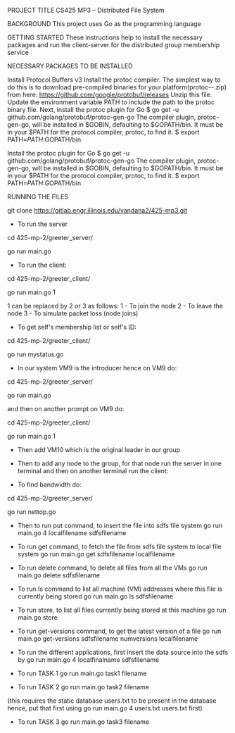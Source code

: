 PROJECT TITLE
CS425 MP3 – Distributed File System

BACKGROUND
This project uses Go as the programming language

GETTING STARTED
These instructions help to install the necessary packages and run the client-server for the distributed group membership service

NECESSARY PACKAGES TO BE INSTALLED

Install Protocol Buffers v3
Install the protoc compiler. The simplest way to do this is to download pre-compiled binaries for your platform(protoc--.zip) from here: https://github.com/google/protobuf/releases
Unzip this file.
Update the environment variable PATH to include the path to the protoc binary file.
Next, install the protoc plugin for Go
$ go get -u github.com/golang/protobuf/protoc-gen-go
The compiler plugin, protoc-gen-go, will be installed in $GOBIN, defaulting to $GOPATH/bin. It must be in your $PATH for the protocol compiler, protoc, to find it.
$ export PATH=$PATH:$GOPATH/bin


Install the protoc plugin for Go
$ go get -u github.com/golang/protobuf/protoc-gen-go
The compiler plugin, protoc-gen-go, will be installed in $GOBIN, defaulting to $GOPATH/bin. It must be in your $PATH for the protocol compiler, protoc, to find it.
$ export PATH=$PATH:$GOPATH/bin


RUNNING THE FILES


git clone https://gitlab.engr.illinois.edu/vandana2/425-mp3.git



- To run the server

cd 425-mp-2/greeter_server/

go run main.go





- To run the client:

cd 425-mp-2/greeter_client/

go run main.go 1

1 can be replaced by 2 or 3 as follows:
1 - To join the node
2 - To leave the node
3 - To simulate packet loss (node joins)




- To get self's membership list or self's ID:

cd 425-mp-2/greeter_client/

go run mystatus.go




- In our system VM9 is the introducer hence on VM9 do:

cd 425-mp-2/greeter_server/

go run main.go



and then on another prompt on VM9 do:

cd 425-mp-2/greeter_client/

go run main.go 1


- Then add VM10 which is the original leader in our group
- Then to add any node to the group, for that node run the server in one terminal and then on another terminal run the client:

- To find bandwidth do: 

cd 425-mp-2/greeter_server/ 

go run nettop.go

- Then to run put command, to insert the file into sdfs file system
go run main.go 4 localfilename sdfsfilename

- To run get command, to fetch the file from sdfs file system to local file system
go run main.go get sdfsfilename localfilename 

- To run delete command, to delete all files from all the VMs 
go run main.go delete sdfsfilename

- To run ls command to list all machine (VM) addresses where this file is currently being stored
go run main.go ls sdfsfilename

- To run store, to list all files currently being stored at this machine
go run main.go store

- To run get-versions command, to get the latest version of a file
go run main.go get-versions sdfsfilename numversions localfilename

- To run the different applications, first insert the data source into the sdfs by
go run main.go 4 localfinalname sdfsfilename

- To run TASK 1
go run main.go task1 filename


- To run TASK 2
go run main.go task2 filename

(this requires the static database users.txt to be present in the database hence, put that first using go run main.go 4 users.txt users.txt first)

- To run TASK 3
go run main.go task3 filename

